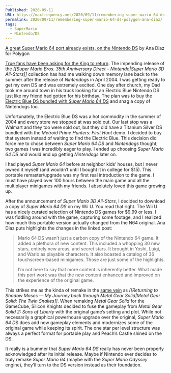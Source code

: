 ```yaml
---
Published: 2020-09-11
URL: https://maxfrequency.net/2020/09/11/remembering-super-mario-64-ds-polygon-ana-diaz/
permalink: 2020/09/11/remembering-super-mario-64-ds-polygon-ana-diaz/
tags:
  - SuperMario
  - Nintendo/DS
---
```

[A great Super Mario 64 port already exists, on the Nintendo DS](https://www.polygon.com/2020/9/11/21432703/super-mario-64-port-nintendo-ds-3ds-switch) by Ana Diaz for Polygon

[True fans have been asking for the King to return](https://twitter.com/MaxRoberts143/status/1301563241294749698). The impending release of the *[[Super Mario Bros. 35th Anniversary Direct – Nintendo|Super Mario 3D All-Stars]]* collection has had me walking down memory lane back to the summer after the release of *Nintendogs* in April 2004. I was getting ready to get my own DS and was extremely excited. One day after church, my Dad took me around town in his truck looking for an Electric Blue Nintendo DS just like my friend had gotten for his birthday. The plan was to buy the [Electric Blue DS bundled with *Super Mario 64 DS*](https://en.wikipedia.org/wiki/List_of_Nintendo_DS_colors_and_styles#Retail_bundles) and snag a copy of Nintendogs too.

Unfortunately, the Electric Blue DS was a hot commodity in the summer of 2004 and every store we stopped at was sold out. Our last stop was a Walmart and they too were sold out, but they did have a Titanium Silver DS bundled with the *Metroid Prime Hunters: First Hunt* demo. I decided to buy that system instead of waiting to find the Electric Blue. This decision did force me to chose between *Super Mario 64 DS* and *Nintendogs* thought; two games I was incredibly eager to play. I ended up choosing *Super Mario 64 DS* and would end up getting *Nintendogs* later on.

I had played *Super Mario 64* before at neighbor kids’ houses, but I never owned it myself (and wouldn’t until I bought it in college for $15). This portable remaster/upgrade was my first real introduction to the game. I must have played over 100 hours between the main game and all the multiplayer minigames with my friends. I absolutely loved this game growing up.

After the announcement of *Super Mario 3D All-Stars*, I decided to download a copy of *Super Mario 64 DS* on my Wii U. You read that right. The Wii U has a nicely curated selection of Nintendo DS games for $9.99 or less. I was fiddling around with the game, capturing some footage, and I realized how much this portable version actually changed from the N64 original. Ana Diaz puts highlights the changes in the linked post:

> Mario 64 DS wasn’t just a carbon copy of the Nintendo 64 game. It added a plethora of new content. This included a whopping 30 new stars, entirely new areas, and secret stars. It brought in Yoshi, Luigi, and Wario as playable characters. It also boasted a catalog of 36 touchscreen-based minigames. Those are just some of the highlights.
> 
> I’m not here to say that more content is inherently better. What made this port work was that the new content enhanced and improved on the experience of the original game.

This strikes me as the kinda of remake in the [same vein](https://twitter.com/MaxRoberts143/status/1303866118738710529) as *[[Returning to Shadow Moses — My Journey back through Metal Gear Solid|Metal Gear Solid: The Twin Snakes]]*. When remaking *Metal Gear Solid* for the GameCube, Silicon Knights decided to fuse the gameplay from *Metal Gear Solid 2: Sons of Liberty* with the original game’s setting and plot. While not necessarily a graphical powerhouse upgrade over the original, *Super Mario 64 D*S does add new gameplay elements and modernizes some of the original game while keeping its spirit. The one star per level structure was always a perfect format for portable play and Peach’s Castle shined on the DS.

It really is a bummer that *Super Mario 64 DS* really has never been properly acknowledged after its initial release. Maybe if Nintendo ever decides to truly remake *Super Mario 64* (maybe with the *Super Mario Odyssey* engine), they’ll turn to the DS version instead as their foundation.